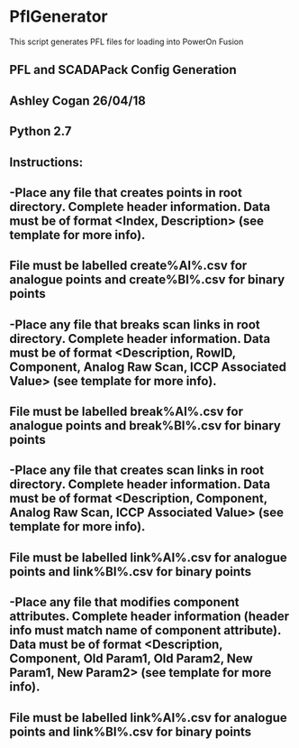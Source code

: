 # PflGenerator
This script generates PFL files for loading into PowerOn Fusion

##
##      PFL and SCADAPack Config Generation
##
##      Ashley Cogan 26/04/18
##      Python 2.7
##
##
##      Instructions:
##
##      -Place any file that creates points in root directory. Complete header information. Data must be of format <Index, Description> (see template for more info).
##          File must be labelled create%AI%.csv for analogue points and create%BI%.csv for binary points
##
##      -Place any file that breaks scan links in root directory. Complete header information. Data must be of format <Description, RowID, Component, Analog Raw Scan, ICCP Associated Value> (see template for more info).  
##          File must be labelled break%AI%.csv for analogue points and break%BI%.csv for binary points
##
##      -Place any file that creates scan links in root directory. Complete header information. Data must be of format <Description, Component, Analog Raw Scan, ICCP Associated Value> (see template for more info).  
##          File must be labelled link%AI%.csv for analogue points and link%BI%.csv for binary points
##
##      -Place any file that modifies component attributes. Complete header information (header info must match name of component attribute). Data must be of format <Description, Component, Old Param1, Old Param2, New Param1, New Param2> (see template for more info).  
##          File must be labelled link%AI%.csv for analogue points and link%BI%.csv for binary points
